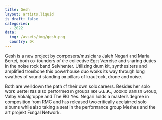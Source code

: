 ```yaml
---
title: Gesh
layout: artists.liquid
is_draft: false
categories:
  - 2022
data:
  img: /assets/img/gesh.png
  country: DK
---
```


<p>Gesh is a new project by composers/musicians Jaleh Negari and Maria Bertel, both co-founders of the collective Eget Værelse and sharing duties in the noise rock band Selvhenter. Utilizing drum kit, synthesizers and amplified trombone this powerhouse duo works its way through long swathes of sound standing on pillars of krautrock, drone and noise.</p>

<p>Both are well down the path of their own solo careers. Besides her solo work Bertel has also performed in groups like G.E.K., Jooklo Danish Group, Valby Vokalgruppe and The BIG Yes. Negari holds a master’s degree in composition from RMC and has released two critically acclaimed solo albums while also taking a seat in the performance group Meshes and the art projekt Fungal Network. 
</p>
